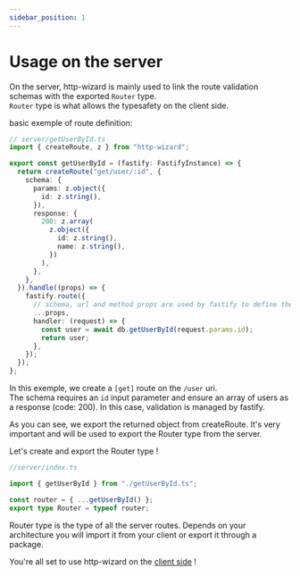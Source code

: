```yaml
---
sidebar_position: 1
---
```


# Usage on the server

On the server, http-wizard is mainly used to link the route validation schemas with the exported `Router` type.  
`Router` type is what allows the typesafety on the client side.

basic exemple of route definition:

```typescript title="basic route definition"
// server/getUserById.ts
import { createRoute, z } from "http-wizard";

export const getUserById = (fastify: FastifyInstance) => {
  return createRoute("get/user/:id", {
    schema: {
      params: z.object({
        id: z.string(),
      }),
      response: {
        200: z.array(
          z.object({
            id: z.string(),
            name: z.string(),
          })
        ),
      },
    },
  }).handle((props) => {
    fastify.route({
      // schema, url and method props are used by fastify to define the route
      ...props,
      handler: (request) => {
        const user = await db.getUserById(request.params.id);
        return user;
      },
    });
  });
};
```

In this exemple, we create a `[get]` route on the `/user` uri.  
The schema requires an `id` input parameter and ensure an array of users as a response (code: 200).
In this case, validation is managed by fastify.

As you can see, we export the returned object from createRoute. It's very important and will be used to export the Router type from the server.

Let's create and export the Router type !

```typescript title="Router type export"
//server/index.ts

import { getUserById } from "./getUserById.ts";

const router = { ...getUserById() };
export type Router = typeof router;
```

Router type is the type of all the server routes.
Depends on your architecture you will import it from your client or export it through a package.

You're all set to use http-wizard on the [client side](/docs/recipes/client-usage) !
